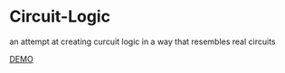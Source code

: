 # Circuit-Logic
an attempt at creating curcuit logic in a way that resembles real circuits

[DEMO](https://tweety79rw.github.io/Circuit-Logic/)
